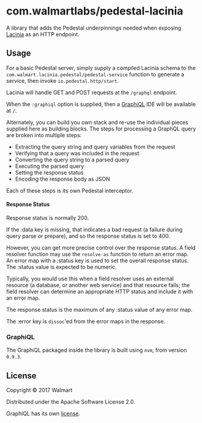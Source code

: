 # com.walmartlabs/pedestal-lacinia

A library that adds the Pedestal underpinnings needed when exposing
[Lacinia](https://github.com/walmartlabs/lacinia) as an HTTP endpoint.

## Usage

For a basic Pedestal server, simply supply a compiled Lacinia schema to
the `com.walmart.lacinia.pedestal/pedestal-service` function to
generate a service, then invoke `io.pedestal.http/start`.

Lacinia will handle GET and POST requests at the `/graphql` endpoint.

When the `:graphiql` option is supplied, then a
[GraphiQL](https://github.com/graphql/graphiql) IDE will be available at `/`.

Alternately, you can build you own stack and re-use the individual pieces
supplied here as building blocks.
The steps for processing a GraphQL query are broken into multiple steps:
- Extracting the query string and query variables from the request
- Verifying that a query was included in the request
- Converting the query string to a parsed query
- Executing the parsed query
- Setting the response status
- Encoding the response body as JSON

Each of these steps is its own Pedestal interceptor.

#### Response Status

Response status is normally 200.

If the :data key is missing, that indicates a bad request (a failure
during query parse or prepare), and so
the response status is set to 400.

However, you can get more precise control over the response status.
A field resolver function may use the `resolve-as` function to return
an error map.
An error map with a :status key is used to set the overall response
status.
The :status value is expected to be numeric.

Typically, you would use this when a field resolver uses an external
resource (a database, or another web service) and that resource
fails; the field resolver can determine an appropriate HTTP status
and include it with an error map.

The response status is the maximum of any :status value of any
error map.

The :error key is `dissoc`'ed from the error maps in the response.

### GraphiQL

The GraphiQL packaged inside the library is built using `nvm`, from
version `0.9.3`.

## License

Copyright © 2017 Walmart

Distributed under the Apache Software License 2.0.

GraphiQL has its own [license](https://raw.githubusercontent.com/graphql/graphiql/master/LICENSE).
